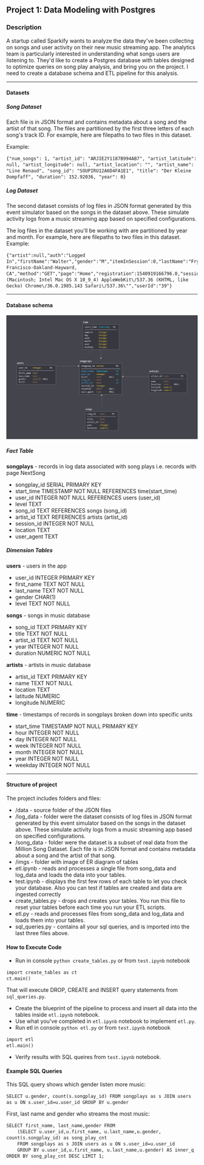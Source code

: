 ## Project 1: Data Modeling with Postgres

### Description
A startup called Sparkify wants to analyze the data they've been collecting on songs and user 
activity on their new music streaming app. The analytics team is particularly interested in 
understanding what songs users are listening to. 
They'd like to create a Postgres database with tables designed to optimize queries 
on song play analysis, and bring you on the project. I need to create a database schema and
ETL pipeline for this analysis. 

--------------------------------------------

#### Datasets

##### Song Dataset
Each file is in JSON format and contains metadata about a song and the artist of that song. 
The files are partitioned by the first three letters of each song's track ID. 
For example, here are filepaths to two files in this dataset.

Example:
```
{"num_songs": 1, "artist_id": "ARJIE2Y1187B994AB7", "artist_latitude": null, "artist_longitude": null, "artist_location": "", "artist_name": "Line Renaud", "song_id": "SOUPIRU12A6D4FA1E1", "title": "Der Kleine Dompfaff", "duration": 152.92036, "year": 0}
```

##### Log Dataset
The second dataset consists of log files in JSON format generated by this event simulator based on the songs in 
the dataset above. These simulate activity logs from a music streaming app based on specified configurations.

The log files in the dataset you'll be working with are partitioned by year and month. For example, here are filepaths
to two files in this dataset.
Example: 
```
{"artist":null,"auth":"Logged In","firstName":"Walter","gender":"M","itemInSession":0,"lastName":"Frye","length":null,"level":"free","location":"San Francisco-Oakland-Hayward, CA","method":"GET","page":"Home","registration":1540919166796.0,"sessionId":38,"song":null,"status":200,"ts":1541105830796,"userAgent":"\"Mozilla\/5.0 (Macintosh; Intel Mac OS X 10_9_4) AppleWebKit\/537.36 (KHTML, like Gecko) Chrome\/36.0.1985.143 Safari\/537.36\"","userId":"39"}
```
--------------------------------------------

#### Database schema

![schema](imgs/ER_Diagram.png) 

##### Fact Table
**songplays** - records in log data associated with song plays i.e. records with page NextSong
- songplay_id SERIAL PRIMARY KEY
- start_time TIMESTAMP NOT NULL REFERENCES time(start_time)
- user_id INTEGER NOT NULL REFERENCES users (user_id)
- level TEXT
- song_id TEXT REFERENCES songs (song_id)
- artist_id TEXT REFERENCES artists (artist_id)
- session_id INTEGER NOT NULL
- location TEXT
- user_agent TEXT

##### Dimension Tables
**users** - users in the app
- user_id INTEGER PRIMARY KEY
- first_name TEXT NOT NULL
- last_name TEXT NOT NULL
- gender CHAR(1)
- level TEXT NOT NULL

**songs** - songs in music database
- song_id TEXT PRIMARY KEY
- title TEXT NOT NULL
- artist_id TEXT NOT NULL
- year INTEGER NOT NULL
- duration NUMERIC NOT NULL

**artists** - artists in music database
- artist_id TEXT PRIMARY KEY
- name TEXT NOT NULL
- location TEXT
- latitude NUMERIC
- longitude NUMERIC

**time** - timestamps of records in songplays broken down into specific units
- start_time TIMESTAMP NOT NULL PRIMARY KEY
- hour INTEGER NOT NULL
- day INTEGER NOT NULL
- week INTEGER NOT NULL
- month INTEGER NOT NULL
- year INTEGER NOT NULL
- weekday INTEGER NOT NULL

--------------------------------------------
#### Structure of project

The project includes folders and files:

*  /data   - source folder of the JSON files
  *  /log_data  - folder were the dataset consists of log files in JSON format generated by this event simulator based on the songs in the dataset above. These simulate activity logs from a music streaming app based on specified configurations.
  *  /song_data  -  folder were the dataset is a subset of real data from the Million Song Dataset. Each file is in JSON format and contains metadata about a song and the artist of that song.
*  /imgs  - folder with image of ER diagram of tables
*  etl.ipynb  - reads and processes a single file from song_data and log_data and loads the data into your tables. 
*  test.ipynb  - displays the first few rows of each table to let you check your database. Also you can test if tables are created and data are ingested correctly
*  create_tables.py  - drops and creates your tables. You run this file to reset your tables before each time you run your ETL scripts.
*  etl.py  - reads and processes files from song_data and log_data and loads them into your tables. 
*  sql_queries.py  - contains all your sql queries, and is imported into the last three files above.

#### How to Execute Code

- Run in console `python create_tables.py` or from `test.ipynb` notebook 
 ```
import create_tables as ct
ct.main()
```
That will execute DROP, CREATE and INSERT query statements from `sql_queries.py`.

- Create the blueprint of the pipeline to process and insert all data into the tables inside `etl.ipynb` notebook.
- Use what you've completed in `etl.ipynb` notebook to implement `etl.py`.  
- Run etl in console `python etl.py` or from `test.ipynb` notebook 
 ```
import etl
etl.main()
```
- Verify results with SQL queires from `test.ipynb` notebook. 


#### Example SQL Queries
This SQL query shows which gender listen more music:

```
SELECT u.gender, count(s.songplay_id) FROM songplays as s JOIN users as u ON s.user_id=u.user_id GROUP BY u.gender
```

First, last name and gender who streams the most music:
```
SELECT first_name, last_name,gender FROM 
    (SELECT u.user_id,u.first_name, u.last_name,u.gender, count(s.songplay_id) as song_play_cnt 
    FROM songplays as s JOIN users as u ON s.user_id=u.user_id 
    GROUP BY u.user_id,u.first_name, u.last_name,u.gender) AS inner_q  
ORDER BY song_play_cnt DESC LIMIT 1; 
```
